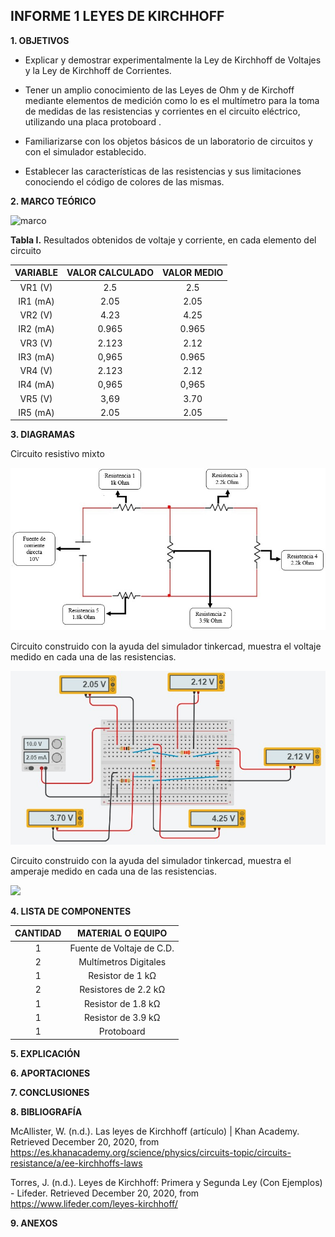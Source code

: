 ##  INFORME 1 LEYES DE KIRCHHOFF

**1. OBJETIVOS**

- Explicar y demostrar experimentalmente la Ley de Kirchhoff de Voltajes y la Ley de
Kirchhoff de Corrientes.

- Tener un amplio conocimiento de las Leyes de Ohm y de Kirchoff mediante elementos de medición como lo es el multímetro para la toma de  medidas  de  las  resistencias y corrientes en el circuito eléctrico, utilizando una placa protoboard .

- Familiarizarse con los objetos básicos de un laboratorio de circuitos y con el simulador establecido.

- Establecer las características de las resistencias y sus limitaciones conociendo el código de colores de las mismas.

**2. MARCO TEÓRICO**

![marco](https://scontent.fuio10-1.fna.fbcdn.net/v/t1.0-9/131634790_3625991074150408_5210374562054114609_n.jpg?_nc_cat=108&ccb=2&_nc_sid=730e14&_nc_eui2=AeEi8HtjhMnY4fBIqhV1L53I74jZqisjoBHviNmqKyOgEccfL6lwJOa77Tss_PdkggzzHUK3keWkc4ryqdAFZTen&_nc_ohc=Bm4TfY9PcRoAX9wPBrm&_nc_ht=scontent.fuio10-1.fna&oh=a5b8615c7ade0dd1de9c9fd5ca81294e&oe=60036196)

**Tabla I.**  Resultados obtenidos de voltaje y corriente, en cada elemento del circuito

|**VARIABLE**|**VALOR CALCULADO**|**VALOR MEDIO**|
|:-----------:|:-----------:|:--------------:|
|VR1 (V)|2.5|2.5|
|IR1 (mA)|2.05|2.05|
|VR2 (V)|4.23|4.25|
|IR2 (mA)|0.965|0.965|
|VR3 (V)|2.123|2.12|
|IR3 (mA)|0,965|0.965|
|VR4 (V)|2.123|2.12|
|IR4 (mA)|0,965|0,965|
|VR5 (V)|3,69|3.70|
|IR5 (mA)|2.05|2.05|

**3. DIAGRAMAS**

Circuito resistivo mixto

![](https://github.com/Juan-99/Fundamentos-de-Circuitos-4867-4877/blob/main/img/Diagrama%20del%20circuito.jpg)

Circuito construido con la ayuda del simulador tinkercad, muestra el voltaje medido en cada una de las resistencias.

![](https://github.com/Juan-99/Fundamentos-de-Circuitos-4867-4877/blob/main/img/Circuito%20armado%20con%20tinkercad.jpg)

Circuito construido con la ayuda del simulador tinkercad, muestra el amperaje medido en cada una de las resistencias.

![](https://github.com/Juan-99/Fundamentos-de-Circuitos-4867-4877/blob/main/img/Medici%C3%B3n%20del%20amperaje.jpg)

**4. LISTA DE COMPONENTES**

|**CANTIDAD**|**MATERIAL O EQUIPO**|
|:------:|:-------:|
|1|Fuente de Voltaje de C.D.|
|2|Multímetros Digitales|
|1|Resistor de 1 kΩ|
|2|Resistores de 2.2 kΩ|
|1|Resistor de 1.8 kΩ|
|1|Resistor de 3.9 kΩ|
|1|Protoboard|

**5. EXPLICACIÓN**

**6. APORTACIONES**

**7. CONCLUSIONES**

**8. BIBLIOGRAFÍA**

McAllister, W. (n.d.). Las leyes de Kirchhoff (artículo) | Khan Academy. Retrieved December 20, 2020, from https://es.khanacademy.org/science/physics/circuits-topic/circuits-resistance/a/ee-kirchhoffs-laws

Torres, J. (n.d.). Leyes de Kirchhoff: Primera y Segunda Ley (Con Ejemplos) - Lifeder. Retrieved December 20, 2020, from https://www.lifeder.com/leyes-kirchhoff/

**9. ANEXOS**
